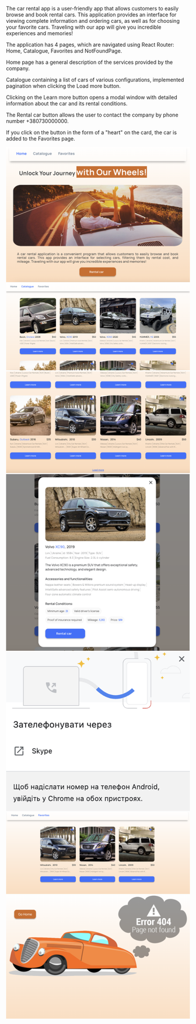 The car rental app is a user-friendly app that allows customers to easily browse and book rental cars. This application provides an interface for viewing complete information and ordering cars, as well as for choosing your favorite cars. Traveling with our app will give you incredible experiences and memories!

The application has 4 pages, which are navigated using React Router:  Home, Catalogue, Favorites and NotFoundPage. 

Home page has a general description of the services provided by the company.

Catalogue containing a list of cars of various configurations, implemented pagination when clicking the Load more button.

Сlicking on the Learn more button opens a modal window with detailed information about the car and its rental conditions.

The Rental car button allows the user to contact the company by phone number +380730000000.

If you click on the button in the form of a "heart" on the card, the car is added to the Favorites page.

![home](/assets/readmeImages/home.png) 
![catalogue](/assets/readmeImages/catalogue.png) 
![loadMore](/assets/readmeImages/loadMore.png) 
![modal](/assets/readmeImages/modal.png) 
![rentalcarButton ](/assets/readmeImages/rentalCar.png) 
![favorites](/assets/readmeImages/favorites.png) 
![notFoundPage](/assets/readmeImages/notFoundPage.png) 